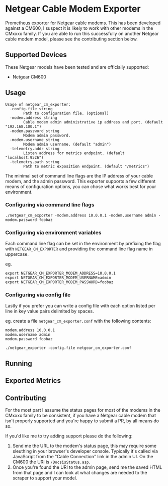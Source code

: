 # Netgear Cable Modem Exporter

Prometheus exporter for Netgear cable modems. This has been developed against a CM600, I suspect it
is likely to work with other modems in the CMxxxx family. If you are able to run this successfully
on another Netgear cable modem model, please see the contributing section below.

## Supported Devices

These Netgear models have been tested and are officially supported:

* Netgear CM600

## Usage

```
Usage of netgear_cm_exporter:
  -config.file string
    	Path to configuration file. (optional)
  -modem.address string
    	Cable modem admin administrative ip address and port. (default "192.168.100.1")
  -modem.password string
    	Modem admin password.
  -modem.username string
    	Modem admin username. (default "admin")
  -telemetry.addr string
    	Listen address for metrics endpoint. (default "localhost:9526")
  -telemetry.path string
    	Path to metric exposition endpoint. (default "/metrics")
```

The minimal set of command line flags are the IP address of your cable modem, and the admin password. This
exporter supports a few different means of configuration options, you can chose what works best for your environment.

### Configuring via command line flags

```
./netgear_cm_exporter -modem.address 10.0.0.1 -modem.username admin -modem.password foobaz
```

### Configuring via environment variables

Each command line flag can be set in the environment by prefixing the flag with `NETGEAR_CM_EXPORTER` and
providing the command line flag name in uppercase.

eg.

```
export NETGEAR_CM_EXPORTER_MODEM_ADDRESS=10.0.0.1
export NETGEAR_CM_EXPORTER_MODEM_USERNAME=admin
export NETGEAR_CM_EXPORTER_MODEM_PASSWORD=foobaz
```

### Configuring via config file

Lastly if you prefer you can write a config file with each option listed per line in key value pairs delimited by
spaces.

eg. create a file `netgear_cm_exporter.conf` with the following contents:

```
modem.address 10.0.0.1
modem.username admin
modem.password foobaz
```

```
./netgear_exporter -config.file netgear_cm_exporter.conf
```
## Running

## Exported Metrics

## Contributing

For the most part I assume the status pages for most of the modems in the CMxxxx family to be
consistent, if you have a Netgear cable modem that isn't properly supported and you're happy to
submit a PR, by all means do so.

If you'd like me to try adding support please do the following:

1. Send me the URL to the modem's status page, this may require some sleuthing in your browser's
   developer console. Typically it's called via JavaScript from the "Cable Connection" link in
   the admin UI. On the CM600 the URI is `/DocsisStatus.asp`.
2. Once you're found the URI to the admin page, send me the saved HTML from that page and I can
   look at what changes are needed to the scraper to support your model.
